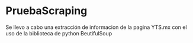 # PruebaScraping
Se llevo a cabo una extracción de informacion de la pagina YTS.mx con el uso de la biblioteca de python BeutifulSoup
